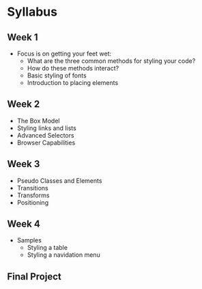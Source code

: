 # Syllabus

## Week 1
* Focus is on getting your feet wet:
    * What are the three common methods for styling your code?
    * How do these methods interact?
    * Basic styling of fonts
    * Introduction to placing elements

## Week 2
* The Box Model
* Styling links and lists
* Advanced Selectors
* Browser Capabilities

## Week 3
* Pseudo Classes and Elements
* Transitions
* Transforms
* Positioning

## Week 4
* Samples
    * Styling a table
    * Styling a navidation menu

## Final Project